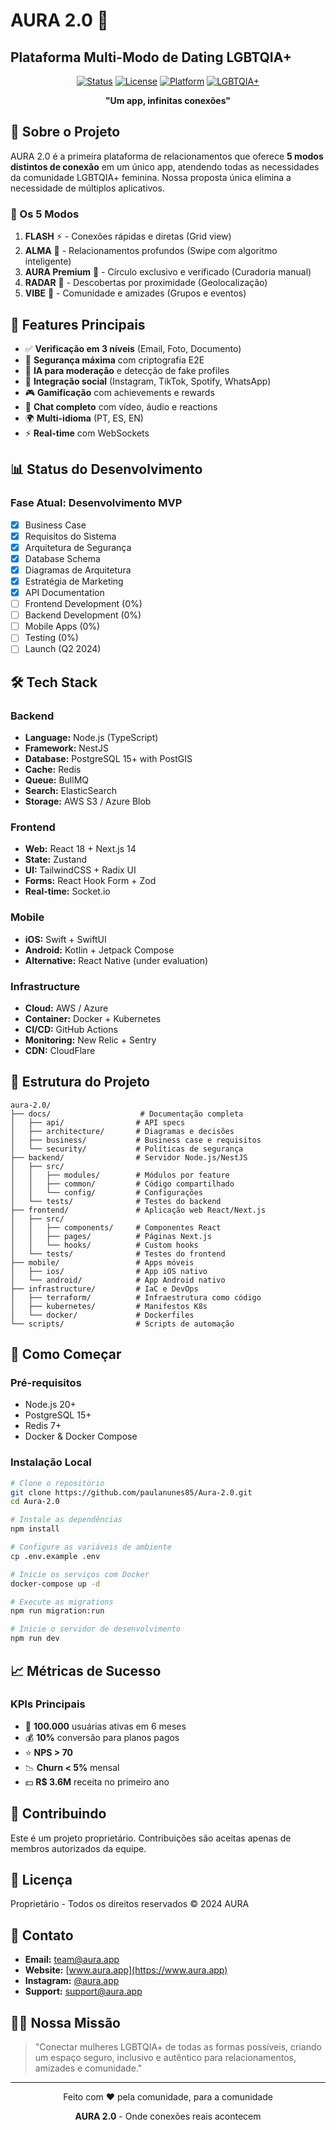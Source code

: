# AURA 2.0 🌈
## Plataforma Multi-Modo de Dating LGBTQIA+

<div align="center">
  
[![Status](https://img.shields.io/badge/status-in%20development-yellow)](https://github.com/paulanunes85/Aura-2.0)
[![License](https://img.shields.io/badge/license-proprietary-red)](LICENSE)
[![Platform](https://img.shields.io/badge/platform-iOS%20%7C%20Android%20%7C%20Web-blue)]()
[![LGBTQIA+](https://img.shields.io/badge/LGBTQIA%2B-friendly-rainbow)]()

**"Um app, infinitas conexões"**

</div>

## 🎯 Sobre o Projeto

AURA 2.0 é a primeira plataforma de relacionamentos que oferece **5 modos distintos de conexão** em um único app, atendendo todas as necessidades da comunidade LGBTQIA+ feminina. Nossa proposta única elimina a necessidade de múltiplos aplicativos.

### 🌟 Os 5 Modos

1. **FLASH** ⚡ - Conexões rápidas e diretas (Grid view)
2. **ALMA** 💫 - Relacionamentos profundos (Swipe com algoritmo inteligente)
3. **AURA Premium** 👑 - Círculo exclusivo e verificado (Curadoria manual)
4. **RADAR** 📍 - Descobertas por proximidade (Geolocalização)
5. **VIBE** 🎉 - Comunidade e amizades (Grupos e eventos)

## 🚀 Features Principais

- ✅ **Verificação em 3 níveis** (Email, Foto, Documento)
- 🔐 **Segurança máxima** com criptografia E2E
- 🤖 **IA para moderação** e detecção de fake profiles
- 📱 **Integração social** (Instagram, TikTok, Spotify, WhatsApp)
- 🎮 **Gamificação** com achievements e rewards
- 💬 **Chat completo** com vídeo, áudio e reactions
- 🌍 **Multi-idioma** (PT, ES, EN)
- ⚡ **Real-time** com WebSockets

## 📊 Status do Desenvolvimento

### Fase Atual: Desenvolvimento MVP

- [x] Business Case
- [x] Requisitos do Sistema
- [x] Arquitetura de Segurança
- [x] Database Schema
- [x] Diagramas de Arquitetura
- [x] Estratégia de Marketing
- [x] API Documentation
- [ ] Frontend Development (0%)
- [ ] Backend Development (0%)
- [ ] Mobile Apps (0%)
- [ ] Testing (0%)
- [ ] Launch (Q2 2024)

## 🛠 Tech Stack

### Backend
- **Language:** Node.js (TypeScript)
- **Framework:** NestJS
- **Database:** PostgreSQL 15+ with PostGIS
- **Cache:** Redis
- **Queue:** BullMQ
- **Search:** ElasticSearch
- **Storage:** AWS S3 / Azure Blob

### Frontend
- **Web:** React 18 + Next.js 14
- **State:** Zustand
- **UI:** TailwindCSS + Radix UI
- **Forms:** React Hook Form + Zod
- **Real-time:** Socket.io

### Mobile
- **iOS:** Swift + SwiftUI
- **Android:** Kotlin + Jetpack Compose
- **Alternative:** React Native (under evaluation)

### Infrastructure
- **Cloud:** AWS / Azure
- **Container:** Docker + Kubernetes
- **CI/CD:** GitHub Actions
- **Monitoring:** New Relic + Sentry
- **CDN:** CloudFlare

## 📁 Estrutura do Projeto

```
aura-2.0/
├── docs/                    # Documentação completa
│   ├── api/                # API specs
│   ├── architecture/       # Diagramas e decisões
│   ├── business/           # Business case e requisitos
│   └── security/           # Políticas de segurança
├── backend/                # Servidor Node.js/NestJS
│   ├── src/
│   │   ├── modules/        # Módulos por feature
│   │   ├── common/         # Código compartilhado
│   │   └── config/         # Configurações
│   └── tests/              # Testes do backend
├── frontend/               # Aplicação web React/Next.js
│   ├── src/
│   │   ├── components/     # Componentes React
│   │   ├── pages/          # Páginas Next.js
│   │   └── hooks/          # Custom hooks
│   └── tests/              # Testes do frontend
├── mobile/                 # Apps móveis
│   ├── ios/                # App iOS nativo
│   └── android/            # App Android nativo
├── infrastructure/         # IaC e DevOps
│   ├── terraform/          # Infraestrutura como código
│   ├── kubernetes/         # Manifestos K8s
│   └── docker/             # Dockerfiles
└── scripts/                # Scripts de automação
```

## 🦄 Como Começar

### Pré-requisitos

- Node.js 20+
- PostgreSQL 15+
- Redis 7+
- Docker & Docker Compose

### Instalação Local

```bash
# Clone o repositório
git clone https://github.com/paulanunes85/Aura-2.0.git
cd Aura-2.0

# Instale as dependências
npm install

# Configure as variáveis de ambiente
cp .env.example .env

# Inicie os serviços com Docker
docker-compose up -d

# Execute as migrations
npm run migration:run

# Inicie o servidor de desenvolvimento
npm run dev
```

## 📈 Métricas de Sucesso

### KPIs Principais
- 🎯 **100.000** usuárias ativas em 6 meses
- 💰 **10%** conversão para planos pagos
- ⭐ **NPS > 70**
- 📉 **Churn < 5%** mensal
- 💵 **R$ 3.6M** receita no primeiro ano

## 🤝 Contribuindo

Este é um projeto proprietário. Contribuições são aceitas apenas de membros autorizados da equipe.

## 📝 Licença

Proprietário - Todos os direitos reservados © 2024 AURA

## 📧 Contato

- **Email:** team@aura.app
- **Website:** [www.aura.app](https://www.aura.app)
- **Instagram:** [@aura.app](https://instagram.com/aura.app)
- **Support:** support@aura.app

## 🏳️‍🌈 Nossa Missão

> "Conectar mulheres LGBTQIA+ de todas as formas possíveis, criando um espaço seguro, inclusivo e autêntico para relacionamentos, amizades e comunidade."

---

<div align="center">
  
Feito com ❤️ pela comunidade, para a comunidade

**AURA 2.0** - Onde conexões reais acontecem

</div>
